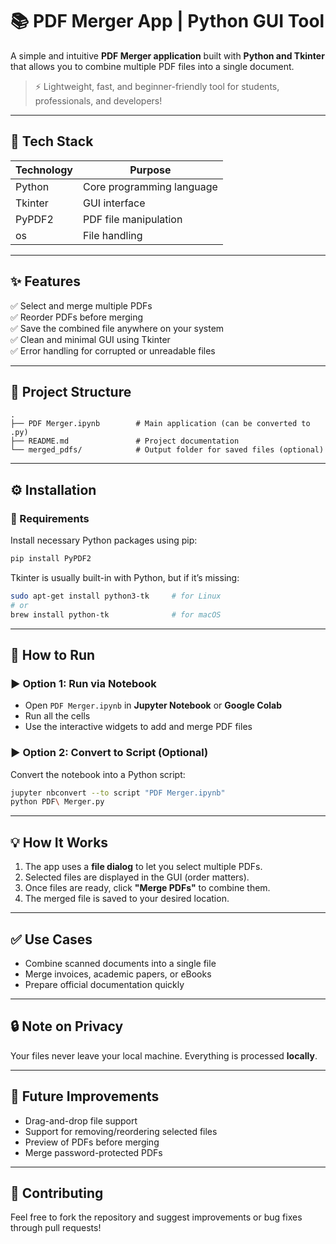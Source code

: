 
# 📚 PDF Merger App | Python GUI Tool

A simple and intuitive **PDF Merger application** built with **Python and Tkinter** that allows you to combine multiple PDF files into a single document.

> ⚡ Lightweight, fast, and beginner-friendly tool for students, professionals, and developers!

---

## 🧰 Tech Stack

| Technology     | Purpose                         |
|----------------|---------------------------------|
| Python         | Core programming language       |
| Tkinter        | GUI interface                   |
| PyPDF2         | PDF file manipulation           |
| os             | File handling                   |

---

## ✨ Features

✅ Select and merge multiple PDFs  
✅ Reorder PDFs before merging  
✅ Save the combined file anywhere on your system  
✅ Clean and minimal GUI using Tkinter  
✅ Error handling for corrupted or unreadable files

---

## 📂 Project Structure

```
.
├── PDF Merger.ipynb        # Main application (can be converted to .py)
├── README.md               # Project documentation
└── merged_pdfs/            # Output folder for saved files (optional)
```

---

## ⚙️ Installation

### 🐍 Requirements

Install necessary Python packages using pip:

```bash
pip install PyPDF2
```

Tkinter is usually built-in with Python, but if it’s missing:

```bash
sudo apt-get install python3-tk     # for Linux
# or
brew install python-tk              # for macOS
```

---

## 🚀 How to Run

### ▶️ Option 1: Run via Notebook

- Open `PDF Merger.ipynb` in **Jupyter Notebook** or **Google Colab**
- Run all the cells
- Use the interactive widgets to add and merge PDF files

### ▶️ Option 2: Convert to Script (Optional)

Convert the notebook into a Python script:

```bash
jupyter nbconvert --to script "PDF Merger.ipynb"
python PDF\ Merger.py
```

---

## 💡 How It Works

1. The app uses a **file dialog** to let you select multiple PDFs.
2. Selected files are displayed in the GUI (order matters).
3. Once files are ready, click **"Merge PDFs"** to combine them.
4. The merged file is saved to your desired location.

---

## ✅ Use Cases

- Combine scanned documents into a single file  
- Merge invoices, academic papers, or eBooks  
- Prepare official documentation quickly

---

## 🔒 Note on Privacy

Your files never leave your local machine. Everything is processed **locally**.

---

## 🚧 Future Improvements

- Drag-and-drop file support  
- Support for removing/reordering selected files  
- Preview of PDFs before merging  
- Merge password-protected PDFs

---

## 🤝 Contributing

Feel free to fork the repository and suggest improvements or bug fixes through pull requests!
